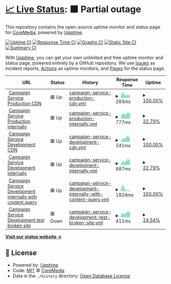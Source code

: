 # [📈 Live Status](https://CoreMedia.github.io/campaign.upptime): <!--live status--> **🟧 Partial outage**

This repository contains the open-source uptime monitor and status page for [CoreMedia](http://www.coremedia.com), powered by [Upptime](https://github.com/upptime/upptime).

[![Uptime CI](https://github.com/CoreMedia/campaign.upptime/workflows/Uptime%20CI/badge.svg)](https://github.com/CoreMedia/campaign.upptime/actions?query=workflow%3A%22Uptime+CI%22)
[![Response Time CI](https://github.com/CoreMedia/campaign.upptime/workflows/Response%20Time%20CI/badge.svg)](https://github.com/CoreMedia/campaign.upptime/actions?query=workflow%3A%22Response+Time+CI%22)
[![Graphs CI](https://github.com/CoreMedia/campaign.upptime/workflows/Graphs%20CI/badge.svg)](https://github.com/CoreMedia/campaign.upptime/actions?query=workflow%3A%22Graphs+CI%22)
[![Static Site CI](https://github.com/CoreMedia/campaign.upptime/workflows/Static%20Site%20CI/badge.svg)](https://github.com/CoreMedia/campaign.upptime/actions?query=workflow%3A%22Static+Site+CI%22)
[![Summary CI](https://github.com/CoreMedia/campaign.upptime/workflows/Summary%20CI/badge.svg)](https://github.com/CoreMedia/campaign.upptime/actions?query=workflow%3A%22Summary+CI%22)

With [Upptime](https://upptime.js.org), you can get your own unlimited and free uptime monitor and status page, powered entirely by a GitHub repository. We use [Issues](https://github.com/CoreMedia/campaign.upptime/issues) as incident reports, [Actions](https://github.com/CoreMedia/campaign.upptime/actions) as uptime monitors, and [Pages](https://CoreMedia.github.io/campaign.upptime) for the status page.

<!--start: status pages-->
<!-- This summary is generated by Upptime (https://github.com/upptime/upptime) -->
<!-- Do not edit this manually, your changes will be overwritten -->
<!-- prettier-ignore -->
| URL | Status | History | Response Time | Uptime |
| --- | ------ | ------- | ------------- | ------ |
| <img alt="" src="https://icons.duckduckgo.com/ip3/api.campaigns.coremedia.io.ico" height="13"> [Campaign Service Production CDN](https://api.campaigns.coremedia.io) | 🟩 Up | [campaign-service-production-cdn.yml](https://github.com/CoreMedia/campaign.upptime/commits/HEAD/history/campaign-service-production-cdn.yml) | <details><summary><img alt="Response time graph" src="./graphs/campaign-service-production-cdn/response-time-week.png" height="20"> 283ms</summary><br><a href="https://CoreMedia.github.io/campaign.upptime/history/campaign-service-production-cdn"><img alt="Response time 283" src="https://img.shields.io/endpoint?url=https%3A%2F%2Fraw.githubusercontent.com%2FCoreMedia%2Fcampaign.upptime%2FHEAD%2Fapi%2Fcampaign-service-production-cdn%2Fresponse-time.json"></a><br><a href="https://CoreMedia.github.io/campaign.upptime/history/campaign-service-production-cdn"><img alt="24-hour response time 227" src="https://img.shields.io/endpoint?url=https%3A%2F%2Fraw.githubusercontent.com%2FCoreMedia%2Fcampaign.upptime%2FHEAD%2Fapi%2Fcampaign-service-production-cdn%2Fresponse-time-day.json"></a><br><a href="https://CoreMedia.github.io/campaign.upptime/history/campaign-service-production-cdn"><img alt="7-day response time 283" src="https://img.shields.io/endpoint?url=https%3A%2F%2Fraw.githubusercontent.com%2FCoreMedia%2Fcampaign.upptime%2FHEAD%2Fapi%2Fcampaign-service-production-cdn%2Fresponse-time-week.json"></a><br><a href="https://CoreMedia.github.io/campaign.upptime/history/campaign-service-production-cdn"><img alt="30-day response time 283" src="https://img.shields.io/endpoint?url=https%3A%2F%2Fraw.githubusercontent.com%2FCoreMedia%2Fcampaign.upptime%2FHEAD%2Fapi%2Fcampaign-service-production-cdn%2Fresponse-time-month.json"></a><br><a href="https://CoreMedia.github.io/campaign.upptime/history/campaign-service-production-cdn"><img alt="1-year response time 283" src="https://img.shields.io/endpoint?url=https%3A%2F%2Fraw.githubusercontent.com%2FCoreMedia%2Fcampaign.upptime%2FHEAD%2Fapi%2Fcampaign-service-production-cdn%2Fresponse-time-year.json"></a></details> | <details><summary><a href="https://CoreMedia.github.io/campaign.upptime/history/campaign-service-production-cdn">100.00%</a></summary><a href="https://CoreMedia.github.io/campaign.upptime/history/campaign-service-production-cdn"><img alt="All-time uptime 100.00%" src="https://img.shields.io/endpoint?url=https%3A%2F%2Fraw.githubusercontent.com%2FCoreMedia%2Fcampaign.upptime%2FHEAD%2Fapi%2Fcampaign-service-production-cdn%2Fuptime.json"></a><br><a href="https://CoreMedia.github.io/campaign.upptime/history/campaign-service-production-cdn"><img alt="24-hour uptime 100.00%" src="https://img.shields.io/endpoint?url=https%3A%2F%2Fraw.githubusercontent.com%2FCoreMedia%2Fcampaign.upptime%2FHEAD%2Fapi%2Fcampaign-service-production-cdn%2Fuptime-day.json"></a><br><a href="https://CoreMedia.github.io/campaign.upptime/history/campaign-service-production-cdn"><img alt="7-day uptime 100.00%" src="https://img.shields.io/endpoint?url=https%3A%2F%2Fraw.githubusercontent.com%2FCoreMedia%2Fcampaign.upptime%2FHEAD%2Fapi%2Fcampaign-service-production-cdn%2Fuptime-week.json"></a><br><a href="https://CoreMedia.github.io/campaign.upptime/history/campaign-service-production-cdn"><img alt="30-day uptime 100.00%" src="https://img.shields.io/endpoint?url=https%3A%2F%2Fraw.githubusercontent.com%2FCoreMedia%2Fcampaign.upptime%2FHEAD%2Fapi%2Fcampaign-service-production-cdn%2Fuptime-month.json"></a><br><a href="https://CoreMedia.github.io/campaign.upptime/history/campaign-service-production-cdn"><img alt="1-year uptime 100.00%" src="https://img.shields.io/endpoint?url=https%3A%2F%2Fraw.githubusercontent.com%2FCoreMedia%2Fcampaign.upptime%2FHEAD%2Fapi%2Fcampaign-service-production-cdn%2Fuptime-year.json"></a></details>
| <img alt="" src="https://icons.duckduckgo.com/ip3/prod.campaign-delivery-prod.coremedia.services.ico" height="13"> [Campaign Service Production internally](https://prod.campaign-delivery-prod.coremedia.services/graphql) | 🟩 Up | [campaign-service-production-internally.yml](https://github.com/CoreMedia/campaign.upptime/commits/HEAD/history/campaign-service-production-internally.yml) | <details><summary><img alt="Response time graph" src="./graphs/campaign-service-production-internally/response-time-week.png" height="20"> 777ms</summary><br><a href="https://CoreMedia.github.io/campaign.upptime/history/campaign-service-production-internally"><img alt="Response time 777" src="https://img.shields.io/endpoint?url=https%3A%2F%2Fraw.githubusercontent.com%2FCoreMedia%2Fcampaign.upptime%2FHEAD%2Fapi%2Fcampaign-service-production-internally%2Fresponse-time.json"></a><br><a href="https://CoreMedia.github.io/campaign.upptime/history/campaign-service-production-internally"><img alt="24-hour response time 798" src="https://img.shields.io/endpoint?url=https%3A%2F%2Fraw.githubusercontent.com%2FCoreMedia%2Fcampaign.upptime%2FHEAD%2Fapi%2Fcampaign-service-production-internally%2Fresponse-time-day.json"></a><br><a href="https://CoreMedia.github.io/campaign.upptime/history/campaign-service-production-internally"><img alt="7-day response time 777" src="https://img.shields.io/endpoint?url=https%3A%2F%2Fraw.githubusercontent.com%2FCoreMedia%2Fcampaign.upptime%2FHEAD%2Fapi%2Fcampaign-service-production-internally%2Fresponse-time-week.json"></a><br><a href="https://CoreMedia.github.io/campaign.upptime/history/campaign-service-production-internally"><img alt="30-day response time 777" src="https://img.shields.io/endpoint?url=https%3A%2F%2Fraw.githubusercontent.com%2FCoreMedia%2Fcampaign.upptime%2FHEAD%2Fapi%2Fcampaign-service-production-internally%2Fresponse-time-month.json"></a><br><a href="https://CoreMedia.github.io/campaign.upptime/history/campaign-service-production-internally"><img alt="1-year response time 777" src="https://img.shields.io/endpoint?url=https%3A%2F%2Fraw.githubusercontent.com%2FCoreMedia%2Fcampaign.upptime%2FHEAD%2Fapi%2Fcampaign-service-production-internally%2Fresponse-time-year.json"></a></details> | <details><summary><a href="https://CoreMedia.github.io/campaign.upptime/history/campaign-service-production-internally">22.79%</a></summary><a href="https://CoreMedia.github.io/campaign.upptime/history/campaign-service-production-internally"><img alt="All-time uptime 22.79%" src="https://img.shields.io/endpoint?url=https%3A%2F%2Fraw.githubusercontent.com%2FCoreMedia%2Fcampaign.upptime%2FHEAD%2Fapi%2Fcampaign-service-production-internally%2Fuptime.json"></a><br><a href="https://CoreMedia.github.io/campaign.upptime/history/campaign-service-production-internally"><img alt="24-hour uptime 26.67%" src="https://img.shields.io/endpoint?url=https%3A%2F%2Fraw.githubusercontent.com%2FCoreMedia%2Fcampaign.upptime%2FHEAD%2Fapi%2Fcampaign-service-production-internally%2Fuptime-day.json"></a><br><a href="https://CoreMedia.github.io/campaign.upptime/history/campaign-service-production-internally"><img alt="7-day uptime 22.79%" src="https://img.shields.io/endpoint?url=https%3A%2F%2Fraw.githubusercontent.com%2FCoreMedia%2Fcampaign.upptime%2FHEAD%2Fapi%2Fcampaign-service-production-internally%2Fuptime-week.json"></a><br><a href="https://CoreMedia.github.io/campaign.upptime/history/campaign-service-production-internally"><img alt="30-day uptime 22.79%" src="https://img.shields.io/endpoint?url=https%3A%2F%2Fraw.githubusercontent.com%2FCoreMedia%2Fcampaign.upptime%2FHEAD%2Fapi%2Fcampaign-service-production-internally%2Fuptime-month.json"></a><br><a href="https://CoreMedia.github.io/campaign.upptime/history/campaign-service-production-internally"><img alt="1-year uptime 22.79%" src="https://img.shields.io/endpoint?url=https%3A%2F%2Fraw.githubusercontent.com%2FCoreMedia%2Fcampaign.upptime%2FHEAD%2Fapi%2Fcampaign-service-production-internally%2Fuptime-year.json"></a></details>
| <img alt="" src="https://icons.duckduckgo.com/ip3/campaigns-dev.stellate.sh.ico" height="13"> [Campaign Service Development CDN](https://campaigns-dev.stellate.sh/) | 🟩 Up | [campaign-service-development-cdn.yml](https://github.com/CoreMedia/campaign.upptime/commits/HEAD/history/campaign-service-development-cdn.yml) | <details><summary><img alt="Response time graph" src="./graphs/campaign-service-development-cdn/response-time-week.png" height="20"> 241ms</summary><br><a href="https://CoreMedia.github.io/campaign.upptime/history/campaign-service-development-cdn"><img alt="Response time 241" src="https://img.shields.io/endpoint?url=https%3A%2F%2Fraw.githubusercontent.com%2FCoreMedia%2Fcampaign.upptime%2FHEAD%2Fapi%2Fcampaign-service-development-cdn%2Fresponse-time.json"></a><br><a href="https://CoreMedia.github.io/campaign.upptime/history/campaign-service-development-cdn"><img alt="24-hour response time 252" src="https://img.shields.io/endpoint?url=https%3A%2F%2Fraw.githubusercontent.com%2FCoreMedia%2Fcampaign.upptime%2FHEAD%2Fapi%2Fcampaign-service-development-cdn%2Fresponse-time-day.json"></a><br><a href="https://CoreMedia.github.io/campaign.upptime/history/campaign-service-development-cdn"><img alt="7-day response time 241" src="https://img.shields.io/endpoint?url=https%3A%2F%2Fraw.githubusercontent.com%2FCoreMedia%2Fcampaign.upptime%2FHEAD%2Fapi%2Fcampaign-service-development-cdn%2Fresponse-time-week.json"></a><br><a href="https://CoreMedia.github.io/campaign.upptime/history/campaign-service-development-cdn"><img alt="30-day response time 241" src="https://img.shields.io/endpoint?url=https%3A%2F%2Fraw.githubusercontent.com%2FCoreMedia%2Fcampaign.upptime%2FHEAD%2Fapi%2Fcampaign-service-development-cdn%2Fresponse-time-month.json"></a><br><a href="https://CoreMedia.github.io/campaign.upptime/history/campaign-service-development-cdn"><img alt="1-year response time 241" src="https://img.shields.io/endpoint?url=https%3A%2F%2Fraw.githubusercontent.com%2FCoreMedia%2Fcampaign.upptime%2FHEAD%2Fapi%2Fcampaign-service-development-cdn%2Fresponse-time-year.json"></a></details> | <details><summary><a href="https://CoreMedia.github.io/campaign.upptime/history/campaign-service-development-cdn">100.00%</a></summary><a href="https://CoreMedia.github.io/campaign.upptime/history/campaign-service-development-cdn"><img alt="All-time uptime 100.00%" src="https://img.shields.io/endpoint?url=https%3A%2F%2Fraw.githubusercontent.com%2FCoreMedia%2Fcampaign.upptime%2FHEAD%2Fapi%2Fcampaign-service-development-cdn%2Fuptime.json"></a><br><a href="https://CoreMedia.github.io/campaign.upptime/history/campaign-service-development-cdn"><img alt="24-hour uptime 100.00%" src="https://img.shields.io/endpoint?url=https%3A%2F%2Fraw.githubusercontent.com%2FCoreMedia%2Fcampaign.upptime%2FHEAD%2Fapi%2Fcampaign-service-development-cdn%2Fuptime-day.json"></a><br><a href="https://CoreMedia.github.io/campaign.upptime/history/campaign-service-development-cdn"><img alt="7-day uptime 100.00%" src="https://img.shields.io/endpoint?url=https%3A%2F%2Fraw.githubusercontent.com%2FCoreMedia%2Fcampaign.upptime%2FHEAD%2Fapi%2Fcampaign-service-development-cdn%2Fuptime-week.json"></a><br><a href="https://CoreMedia.github.io/campaign.upptime/history/campaign-service-development-cdn"><img alt="30-day uptime 100.00%" src="https://img.shields.io/endpoint?url=https%3A%2F%2Fraw.githubusercontent.com%2FCoreMedia%2Fcampaign.upptime%2FHEAD%2Fapi%2Fcampaign-service-development-cdn%2Fuptime-month.json"></a><br><a href="https://CoreMedia.github.io/campaign.upptime/history/campaign-service-development-cdn"><img alt="1-year uptime 100.00%" src="https://img.shields.io/endpoint?url=https%3A%2F%2Fraw.githubusercontent.com%2FCoreMedia%2Fcampaign.upptime%2FHEAD%2Fapi%2Fcampaign-service-development-cdn%2Fuptime-year.json"></a></details>
| <img alt="" src="https://icons.duckduckgo.com/ip3/dev.campaign-delivery-dev-01.coremedia.ninja.ico" height="13"> [Campaign Service Development internally](https://dev.campaign-delivery-dev-01.coremedia.ninja/graphql) | 🟩 Up | [campaign-service-development-internally.yml](https://github.com/CoreMedia/campaign.upptime/commits/HEAD/history/campaign-service-development-internally.yml) | <details><summary><img alt="Response time graph" src="./graphs/campaign-service-development-internally/response-time-week.png" height="20"> 887ms</summary><br><a href="https://CoreMedia.github.io/campaign.upptime/history/campaign-service-development-internally"><img alt="Response time 887" src="https://img.shields.io/endpoint?url=https%3A%2F%2Fraw.githubusercontent.com%2FCoreMedia%2Fcampaign.upptime%2FHEAD%2Fapi%2Fcampaign-service-development-internally%2Fresponse-time.json"></a><br><a href="https://CoreMedia.github.io/campaign.upptime/history/campaign-service-development-internally"><img alt="24-hour response time 942" src="https://img.shields.io/endpoint?url=https%3A%2F%2Fraw.githubusercontent.com%2FCoreMedia%2Fcampaign.upptime%2FHEAD%2Fapi%2Fcampaign-service-development-internally%2Fresponse-time-day.json"></a><br><a href="https://CoreMedia.github.io/campaign.upptime/history/campaign-service-development-internally"><img alt="7-day response time 887" src="https://img.shields.io/endpoint?url=https%3A%2F%2Fraw.githubusercontent.com%2FCoreMedia%2Fcampaign.upptime%2FHEAD%2Fapi%2Fcampaign-service-development-internally%2Fresponse-time-week.json"></a><br><a href="https://CoreMedia.github.io/campaign.upptime/history/campaign-service-development-internally"><img alt="30-day response time 887" src="https://img.shields.io/endpoint?url=https%3A%2F%2Fraw.githubusercontent.com%2FCoreMedia%2Fcampaign.upptime%2FHEAD%2Fapi%2Fcampaign-service-development-internally%2Fresponse-time-month.json"></a><br><a href="https://CoreMedia.github.io/campaign.upptime/history/campaign-service-development-internally"><img alt="1-year response time 887" src="https://img.shields.io/endpoint?url=https%3A%2F%2Fraw.githubusercontent.com%2FCoreMedia%2Fcampaign.upptime%2FHEAD%2Fapi%2Fcampaign-service-development-internally%2Fresponse-time-year.json"></a></details> | <details><summary><a href="https://CoreMedia.github.io/campaign.upptime/history/campaign-service-development-internally">22.79%</a></summary><a href="https://CoreMedia.github.io/campaign.upptime/history/campaign-service-development-internally"><img alt="All-time uptime 22.79%" src="https://img.shields.io/endpoint?url=https%3A%2F%2Fraw.githubusercontent.com%2FCoreMedia%2Fcampaign.upptime%2FHEAD%2Fapi%2Fcampaign-service-development-internally%2Fuptime.json"></a><br><a href="https://CoreMedia.github.io/campaign.upptime/history/campaign-service-development-internally"><img alt="24-hour uptime 26.66%" src="https://img.shields.io/endpoint?url=https%3A%2F%2Fraw.githubusercontent.com%2FCoreMedia%2Fcampaign.upptime%2FHEAD%2Fapi%2Fcampaign-service-development-internally%2Fuptime-day.json"></a><br><a href="https://CoreMedia.github.io/campaign.upptime/history/campaign-service-development-internally"><img alt="7-day uptime 22.79%" src="https://img.shields.io/endpoint?url=https%3A%2F%2Fraw.githubusercontent.com%2FCoreMedia%2Fcampaign.upptime%2FHEAD%2Fapi%2Fcampaign-service-development-internally%2Fuptime-week.json"></a><br><a href="https://CoreMedia.github.io/campaign.upptime/history/campaign-service-development-internally"><img alt="30-day uptime 22.79%" src="https://img.shields.io/endpoint?url=https%3A%2F%2Fraw.githubusercontent.com%2FCoreMedia%2Fcampaign.upptime%2FHEAD%2Fapi%2Fcampaign-service-development-internally%2Fuptime-month.json"></a><br><a href="https://CoreMedia.github.io/campaign.upptime/history/campaign-service-development-internally"><img alt="1-year uptime 22.79%" src="https://img.shields.io/endpoint?url=https%3A%2F%2Fraw.githubusercontent.com%2FCoreMedia%2Fcampaign.upptime%2FHEAD%2Fapi%2Fcampaign-service-development-internally%2Fuptime-year.json"></a></details>
| <img alt="" src="https://icons.duckduckgo.com/ip3/dev.campaign-delivery-dev-01.coremedia.ninja.ico" height="13"> [Campaign Service Development internally with content query](https://dev.campaign-delivery-dev-01.coremedia.ninja/graphql) | 🟩 Up | [campaign-service-development-internally-with-content-query.yml](https://github.com/CoreMedia/campaign.upptime/commits/HEAD/history/campaign-service-development-internally-with-content-query.yml) | <details><summary><img alt="Response time graph" src="./graphs/campaign-service-development-internally-with-content-query/response-time-week.png" height="20"> 1824ms</summary><br><a href="https://CoreMedia.github.io/campaign.upptime/history/campaign-service-development-internally-with-content-query"><img alt="Response time 1824" src="https://img.shields.io/endpoint?url=https%3A%2F%2Fraw.githubusercontent.com%2FCoreMedia%2Fcampaign.upptime%2FHEAD%2Fapi%2Fcampaign-service-development-internally-with-content-query%2Fresponse-time.json"></a><br><a href="https://CoreMedia.github.io/campaign.upptime/history/campaign-service-development-internally-with-content-query"><img alt="24-hour response time 840" src="https://img.shields.io/endpoint?url=https%3A%2F%2Fraw.githubusercontent.com%2FCoreMedia%2Fcampaign.upptime%2FHEAD%2Fapi%2Fcampaign-service-development-internally-with-content-query%2Fresponse-time-day.json"></a><br><a href="https://CoreMedia.github.io/campaign.upptime/history/campaign-service-development-internally-with-content-query"><img alt="7-day response time 1824" src="https://img.shields.io/endpoint?url=https%3A%2F%2Fraw.githubusercontent.com%2FCoreMedia%2Fcampaign.upptime%2FHEAD%2Fapi%2Fcampaign-service-development-internally-with-content-query%2Fresponse-time-week.json"></a><br><a href="https://CoreMedia.github.io/campaign.upptime/history/campaign-service-development-internally-with-content-query"><img alt="30-day response time 1824" src="https://img.shields.io/endpoint?url=https%3A%2F%2Fraw.githubusercontent.com%2FCoreMedia%2Fcampaign.upptime%2FHEAD%2Fapi%2Fcampaign-service-development-internally-with-content-query%2Fresponse-time-month.json"></a><br><a href="https://CoreMedia.github.io/campaign.upptime/history/campaign-service-development-internally-with-content-query"><img alt="1-year response time 1824" src="https://img.shields.io/endpoint?url=https%3A%2F%2Fraw.githubusercontent.com%2FCoreMedia%2Fcampaign.upptime%2FHEAD%2Fapi%2Fcampaign-service-development-internally-with-content-query%2Fresponse-time-year.json"></a></details> | <details><summary><a href="https://CoreMedia.github.io/campaign.upptime/history/campaign-service-development-internally-with-content-query">100.00%</a></summary><a href="https://CoreMedia.github.io/campaign.upptime/history/campaign-service-development-internally-with-content-query"><img alt="All-time uptime 100.00%" src="https://img.shields.io/endpoint?url=https%3A%2F%2Fraw.githubusercontent.com%2FCoreMedia%2Fcampaign.upptime%2FHEAD%2Fapi%2Fcampaign-service-development-internally-with-content-query%2Fuptime.json"></a><br><a href="https://CoreMedia.github.io/campaign.upptime/history/campaign-service-development-internally-with-content-query"><img alt="24-hour uptime 100.00%" src="https://img.shields.io/endpoint?url=https%3A%2F%2Fraw.githubusercontent.com%2FCoreMedia%2Fcampaign.upptime%2FHEAD%2Fapi%2Fcampaign-service-development-internally-with-content-query%2Fuptime-day.json"></a><br><a href="https://CoreMedia.github.io/campaign.upptime/history/campaign-service-development-internally-with-content-query"><img alt="7-day uptime 100.00%" src="https://img.shields.io/endpoint?url=https%3A%2F%2Fraw.githubusercontent.com%2FCoreMedia%2Fcampaign.upptime%2FHEAD%2Fapi%2Fcampaign-service-development-internally-with-content-query%2Fuptime-week.json"></a><br><a href="https://CoreMedia.github.io/campaign.upptime/history/campaign-service-development-internally-with-content-query"><img alt="30-day uptime 100.00%" src="https://img.shields.io/endpoint?url=https%3A%2F%2Fraw.githubusercontent.com%2FCoreMedia%2Fcampaign.upptime%2FHEAD%2Fapi%2Fcampaign-service-development-internally-with-content-query%2Fuptime-month.json"></a><br><a href="https://CoreMedia.github.io/campaign.upptime/history/campaign-service-development-internally-with-content-query"><img alt="1-year uptime 100.00%" src="https://img.shields.io/endpoint?url=https%3A%2F%2Fraw.githubusercontent.com%2FCoreMedia%2Fcampaign.upptime%2FHEAD%2Fapi%2Fcampaign-service-development-internally-with-content-query%2Fuptime-year.json"></a></details>
| <img alt="" src="https://icons.duckduckgo.com/ip3/dev.campaign-delivery-dev-01.coremedia.ninja.ico" height="13"> [Campaign Service Development test broken site](https://dev.campaign-delivery-dev-01.coremedia.ninja/notgraphql) | 🟥 Down | [campaign-service-development-test-broken-site.yml](https://github.com/CoreMedia/campaign.upptime/commits/HEAD/history/campaign-service-development-test-broken-site.yml) | <details><summary><img alt="Response time graph" src="./graphs/campaign-service-development-test-broken-site/response-time-week.png" height="20"> 411ms</summary><br><a href="https://CoreMedia.github.io/campaign.upptime/history/campaign-service-development-test-broken-site"><img alt="Response time 411" src="https://img.shields.io/endpoint?url=https%3A%2F%2Fraw.githubusercontent.com%2FCoreMedia%2Fcampaign.upptime%2FHEAD%2Fapi%2Fcampaign-service-development-test-broken-site%2Fresponse-time.json"></a><br><a href="https://CoreMedia.github.io/campaign.upptime/history/campaign-service-development-test-broken-site"><img alt="24-hour response time 411" src="https://img.shields.io/endpoint?url=https%3A%2F%2Fraw.githubusercontent.com%2FCoreMedia%2Fcampaign.upptime%2FHEAD%2Fapi%2Fcampaign-service-development-test-broken-site%2Fresponse-time-day.json"></a><br><a href="https://CoreMedia.github.io/campaign.upptime/history/campaign-service-development-test-broken-site"><img alt="7-day response time 411" src="https://img.shields.io/endpoint?url=https%3A%2F%2Fraw.githubusercontent.com%2FCoreMedia%2Fcampaign.upptime%2FHEAD%2Fapi%2Fcampaign-service-development-test-broken-site%2Fresponse-time-week.json"></a><br><a href="https://CoreMedia.github.io/campaign.upptime/history/campaign-service-development-test-broken-site"><img alt="30-day response time 411" src="https://img.shields.io/endpoint?url=https%3A%2F%2Fraw.githubusercontent.com%2FCoreMedia%2Fcampaign.upptime%2FHEAD%2Fapi%2Fcampaign-service-development-test-broken-site%2Fresponse-time-month.json"></a><br><a href="https://CoreMedia.github.io/campaign.upptime/history/campaign-service-development-test-broken-site"><img alt="1-year response time 411" src="https://img.shields.io/endpoint?url=https%3A%2F%2Fraw.githubusercontent.com%2FCoreMedia%2Fcampaign.upptime%2FHEAD%2Fapi%2Fcampaign-service-development-test-broken-site%2Fresponse-time-year.json"></a></details> | <details><summary><a href="https://CoreMedia.github.io/campaign.upptime/history/campaign-service-development-test-broken-site">24.54%</a></summary><a href="https://CoreMedia.github.io/campaign.upptime/history/campaign-service-development-test-broken-site"><img alt="All-time uptime 24.54%" src="https://img.shields.io/endpoint?url=https%3A%2F%2Fraw.githubusercontent.com%2FCoreMedia%2Fcampaign.upptime%2FHEAD%2Fapi%2Fcampaign-service-development-test-broken-site%2Fuptime.json"></a><br><a href="https://CoreMedia.github.io/campaign.upptime/history/campaign-service-development-test-broken-site"><img alt="24-hour uptime 24.54%" src="https://img.shields.io/endpoint?url=https%3A%2F%2Fraw.githubusercontent.com%2FCoreMedia%2Fcampaign.upptime%2FHEAD%2Fapi%2Fcampaign-service-development-test-broken-site%2Fuptime-day.json"></a><br><a href="https://CoreMedia.github.io/campaign.upptime/history/campaign-service-development-test-broken-site"><img alt="7-day uptime 24.54%" src="https://img.shields.io/endpoint?url=https%3A%2F%2Fraw.githubusercontent.com%2FCoreMedia%2Fcampaign.upptime%2FHEAD%2Fapi%2Fcampaign-service-development-test-broken-site%2Fuptime-week.json"></a><br><a href="https://CoreMedia.github.io/campaign.upptime/history/campaign-service-development-test-broken-site"><img alt="30-day uptime 24.54%" src="https://img.shields.io/endpoint?url=https%3A%2F%2Fraw.githubusercontent.com%2FCoreMedia%2Fcampaign.upptime%2FHEAD%2Fapi%2Fcampaign-service-development-test-broken-site%2Fuptime-month.json"></a><br><a href="https://CoreMedia.github.io/campaign.upptime/history/campaign-service-development-test-broken-site"><img alt="1-year uptime 24.54%" src="https://img.shields.io/endpoint?url=https%3A%2F%2Fraw.githubusercontent.com%2FCoreMedia%2Fcampaign.upptime%2FHEAD%2Fapi%2Fcampaign-service-development-test-broken-site%2Fuptime-year.json"></a></details>

<!--end: status pages-->

[**Visit our status website →**](https://CoreMedia.github.io/campaign.upptime)

## 📄 License

- Powered by: [Upptime](https://github.com/upptime/upptime)
- Code: [MIT](./LICENSE) © [CoreMedia](http://www.coremedia.com)
- Data in the `./history` directory: [Open Database License](https://opendatacommons.org/licenses/odbl/1-0/)

